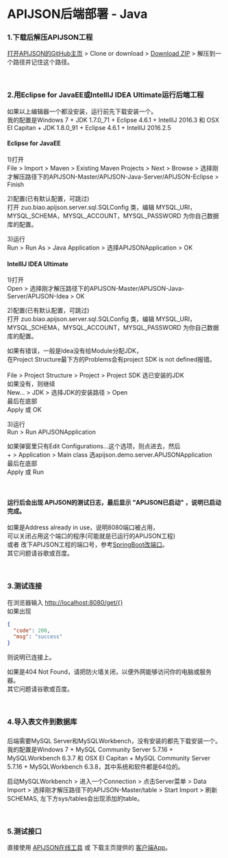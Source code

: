# APIJSON后端部署 - Java

### 1.下载后解压APIJSON工程

[打开APIJSON的GitHub主页](https://github.com/TommyLemon/APIJSON) &gt; Clone or download &gt; [Download ZIP](https://github.com/TommyLemon/APIJSON/archive/master.zip) &gt; 解压到一个路径并记住这个路径。


<br />

### 2.用Eclipse for JavaEE或IntellIJ IDEA Ultimate运行后端工程

如果以上编辑器一个都没安装，运行前先下载安装一个。<br />
我的配置是Windows 7 + JDK 1.7.0_71 + Eclipse 4.6.1 + IntellIJ 2016.3 和 OSX EI Capitan + JDK 1.8.0_91 + Eclipse 4.6.1 + IntellIJ 2016.2.5


#### Eclipse for JavaEE

1)打开<br />
File > Import > Maven > Existing Maven Projects > Next > Browse > 选择刚才解压路径下的APIJSON-Master/APIJSON-Java-Server/APIJSON-Eclipse > Finish

2)配置(已有默认配置，可跳过)<br />
打开 zuo.biao.apijson.server.sql.SQLConfig 类，编辑 MYSQL_URI，MYSQL_SCHEMA，MYSQL_ACCOUNT，MYSQL_PASSWORD 为你自己数据库的配置。

3)运行<br />
Run > Run As > Java Application > 选择APIJSONApplication > OK


#### IntellIJ IDEA Ultimate

1)打开<br />
Open > 选择刚才解压路径下的APIJSON-Master/APIJSON-Java-Server/APIJSON-Idea > OK

2)配置(已有默认配置，可跳过)<br />
打开 zuo.biao.apijson.server.sql.SQLConfig 类，编辑 MYSQL_URI，MYSQL_SCHEMA，MYSQL_ACCOUNT，MYSQL_PASSWORD 为你自己数据库的配置。 <br />

如果有错误，一般是Idea没有给Module分配JDK， <br />
在Project Structure最下方的Problems会有project SDK is not defined报错。 <br /><br />
File > Project Structure > Project > Project SDK 选已安装的JDK <br />
如果没有，则继续 <br />
New... > JDK > 选择JDK的安装路径 > Open <br />
最后在底部 <br />
Apply 或 OK <br />

3)运行<br />
Run > Run APIJSONApplication <br />

如果弹窗里只有Edit Configurations...这个选项，则点进去，然后 <br />
\+ > Application > Main class 选apijson.demo.server.APIJSONApplication <br />
最后在底部 <br />
Apply 或 Run <br />


<br />
<h4>运行后会出现 APIJSON的测试日志，最后显示 "APIJSON已启动" ，说明已启动完成。</h4>

如果是Address already in use，说明8080端口被占用，<br />
可以关闭占用这个端口的程序(可能就是已运行的APIJSON工程) <br />
或者 改下APIJSON工程的端口号，参考[SpringBoot改端口](https://stackoverflow.com/questions/21083170/spring-boot-how-to-configure-port)。<br />
其它问题请谷歌或百度。

<br />

### 3.测试连接<br />
在浏览器输入 [http://localhost:8080/get/{}](http://localhost:8080/get/{}) <br />
如果出现
```json
{
  "code": 200,
  "msg": "success"
}
```
则说明已连接上。<br />

如果是404 Not Found，请把防火墙关闭，以便外网能够访问你的电脑或服务器。<br />
其它问题请谷歌或百度。

<br />

### 4.导入表文件到数据库<h3/>

后端需要MySQL Server和MySQLWorkbench，没有安装的都先下载安装一个。<br />
我的配置是Windows 7 + MySQL Community Server 5.7.16 + MySQLWorkbench 6.3.7 和 OSX EI Capitan + MySQL Community Server 5.7.16 + MySQLWorkbench 6.3.8，其中系统和软件都是64位的。

启动MySQLWorkbench &gt; 进入一个Connection &gt; 点击Server菜单 &gt; Data Import &gt; 选择刚才解压路径下的APIJSON-Master/table &gt; Start Import &gt; 刷新SCHEMAS, 左下方sys/tables会出现添加的table。

<br />

### 5.测试接口<br />
直接使用 [APIJSON在线工具](http://39.108.143.172/) 或 下载主页提供的 [客户端App](https://github.com/TommyLemon/APIJSON)。

<br />
